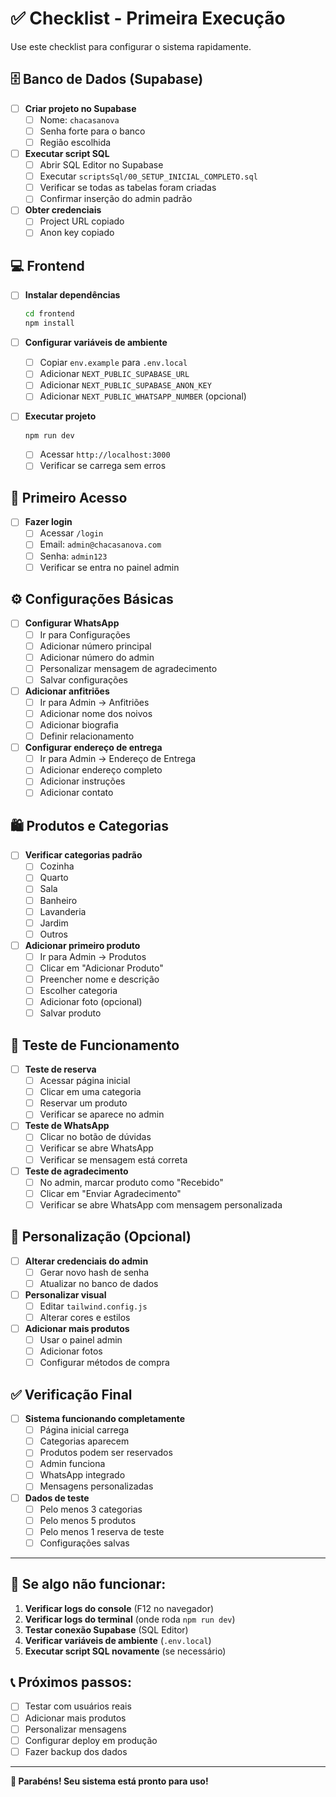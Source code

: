# ✅ Checklist - Primeira Execução

Use este checklist para configurar o sistema rapidamente.

## 🗄️ Banco de Dados (Supabase)

- [ ] **Criar projeto no Supabase**
  - [ ] Nome: `chacasanova`
  - [ ] Senha forte para o banco
  - [ ] Região escolhida

- [ ] **Executar script SQL**
  - [ ] Abrir SQL Editor no Supabase
  - [ ] Executar `scriptsSql/00_SETUP_INICIAL_COMPLETO.sql`
  - [ ] Verificar se todas as tabelas foram criadas
  - [ ] Confirmar inserção do admin padrão

- [ ] **Obter credenciais**
  - [ ] Project URL copiado
  - [ ] Anon key copiado

## 💻 Frontend

- [ ] **Instalar dependências**
  ```bash
  cd frontend
  npm install
  ```

- [ ] **Configurar variáveis de ambiente**
  - [ ] Copiar `env.example` para `.env.local`
  - [ ] Adicionar `NEXT_PUBLIC_SUPABASE_URL`
  - [ ] Adicionar `NEXT_PUBLIC_SUPABASE_ANON_KEY`
  - [ ] Adicionar `NEXT_PUBLIC_WHATSAPP_NUMBER` (opcional)

- [ ] **Executar projeto**
  ```bash
  npm run dev
  ```
  - [ ] Acessar `http://localhost:3000`
  - [ ] Verificar se carrega sem erros

## 🔐 Primeiro Acesso

- [ ] **Fazer login**
  - [ ] Acessar `/login`
  - [ ] Email: `admin@chacasanova.com`
  - [ ] Senha: `admin123`
  - [ ] Verificar se entra no painel admin

## ⚙️ Configurações Básicas

- [ ] **Configurar WhatsApp**
  - [ ] Ir para Configurações
  - [ ] Adicionar número principal
  - [ ] Adicionar número do admin
  - [ ] Personalizar mensagem de agradecimento
  - [ ] Salvar configurações

- [ ] **Adicionar anfitriões**
  - [ ] Ir para Admin → Anfitriões
  - [ ] Adicionar nome dos noivos
  - [ ] Adicionar biografia
  - [ ] Definir relacionamento

- [ ] **Configurar endereço de entrega**
  - [ ] Ir para Admin → Endereço de Entrega
  - [ ] Adicionar endereço completo
  - [ ] Adicionar instruções
  - [ ] Adicionar contato

## 🛍️ Produtos e Categorias

- [ ] **Verificar categorias padrão**
  - [ ] Cozinha
  - [ ] Quarto
  - [ ] Sala
  - [ ] Banheiro
  - [ ] Lavanderia
  - [ ] Jardim
  - [ ] Outros

- [ ] **Adicionar primeiro produto**
  - [ ] Ir para Admin → Produtos
  - [ ] Clicar em "Adicionar Produto"
  - [ ] Preencher nome e descrição
  - [ ] Escolher categoria
  - [ ] Adicionar foto (opcional)
  - [ ] Salvar produto

## 🧪 Teste de Funcionamento

- [ ] **Teste de reserva**
  - [ ] Acessar página inicial
  - [ ] Clicar em uma categoria
  - [ ] Reservar um produto
  - [ ] Verificar se aparece no admin

- [ ] **Teste de WhatsApp**
  - [ ] Clicar no botão de dúvidas
  - [ ] Verificar se abre WhatsApp
  - [ ] Verificar se mensagem está correta

- [ ] **Teste de agradecimento**
  - [ ] No admin, marcar produto como "Recebido"
  - [ ] Clicar em "Enviar Agradecimento"
  - [ ] Verificar se abre WhatsApp com mensagem personalizada

## 🎨 Personalização (Opcional)

- [ ] **Alterar credenciais do admin**
  - [ ] Gerar novo hash de senha
  - [ ] Atualizar no banco de dados

- [ ] **Personalizar visual**
  - [ ] Editar `tailwind.config.js`
  - [ ] Alterar cores e estilos

- [ ] **Adicionar mais produtos**
  - [ ] Usar o painel admin
  - [ ] Adicionar fotos
  - [ ] Configurar métodos de compra

## ✅ Verificação Final

- [ ] **Sistema funcionando completamente**
  - [ ] Página inicial carrega
  - [ ] Categorias aparecem
  - [ ] Produtos podem ser reservados
  - [ ] Admin funciona
  - [ ] WhatsApp integrado
  - [ ] Mensagens personalizadas

- [ ] **Dados de teste**
  - [ ] Pelo menos 3 categorias
  - [ ] Pelo menos 5 produtos
  - [ ] Pelo menos 1 reserva de teste
  - [ ] Configurações salvas

---

## 🚨 Se algo não funcionar:

1. **Verificar logs do console** (F12 no navegador)
2. **Verificar logs do terminal** (onde roda `npm run dev`)
3. **Testar conexão Supabase** (SQL Editor)
4. **Verificar variáveis de ambiente** (`.env.local`)
5. **Executar script SQL novamente** (se necessário)

## 📞 Próximos passos:

- [ ] Testar com usuários reais
- [ ] Adicionar mais produtos
- [ ] Personalizar mensagens
- [ ] Configurar deploy em produção
- [ ] Fazer backup dos dados

---

**🎉 Parabéns! Seu sistema está pronto para uso!**